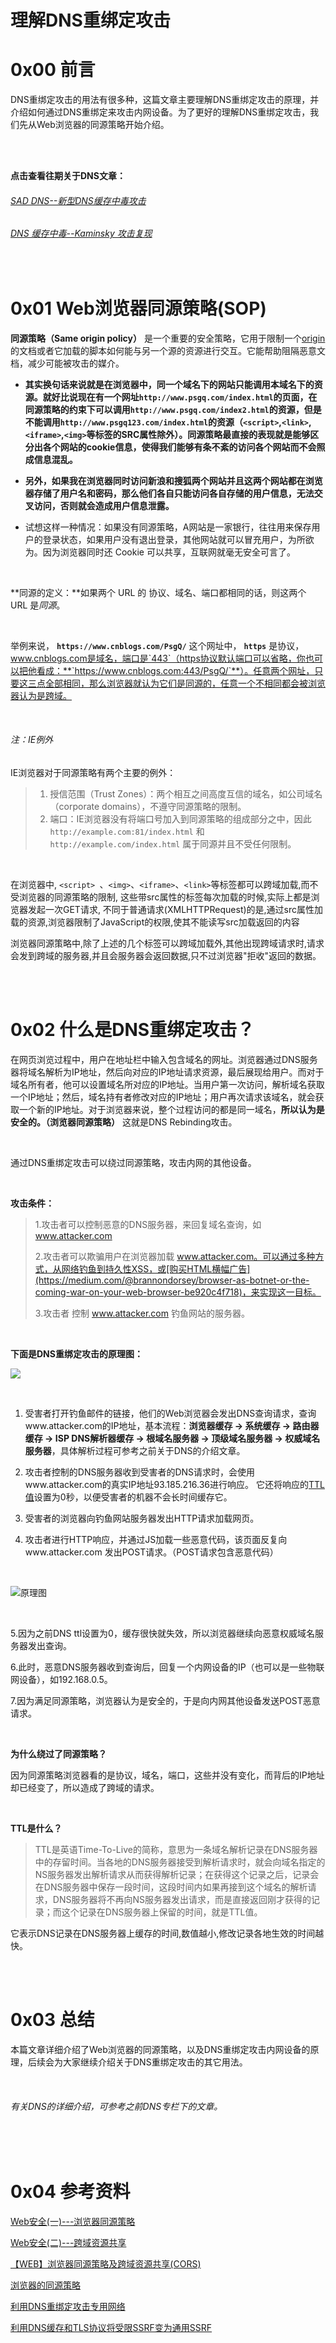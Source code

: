 # 理解DNS重绑定攻击



# 0x00 前言

DNS重绑定攻击的用法有很多种，这篇文章主要理解DNS重绑定攻击的原理，并介绍如何通过DNS重绑定来攻击内网设备。为了更好的理解DNS重绑定攻击，我们先从Web浏览器的同源策略开始介绍。

<br>

<br>

**点击查看往期关于DNS文章：**

###### [SAD DNS--新型DNS缓存中毒攻击](https://www.cnblogs.com/PsgQ/p/14071890.html)

###### [DNS 缓存中毒--Kaminsky 攻击复现](https://www.cnblogs.com/PsgQ/p/14601942.html)

<br>

# 0x01 Web浏览器同源策略(SOP)

 **同源策略（Same origin policy）** 是一个重要的安全策略，它用于限制一个[origin](https://developer.mozilla.org/en-US/docs/Glossary/Origin)的文档或者它加载的脚本如何能与另一个源的资源进行交互。它能帮助阻隔恶意文档，减少可能被攻击的媒介。

- **其实换句话来说就是在浏览器中，同一个域名下的网站只能调用本域名下的资源。就好比说现在有一个网址`http://www.psgq.com/index.html`的页面，在同源策略的约束下可以调用`http://www.psgq.com/index2.html`的资源，但是不能调用`http://www.psgq123.com/index.html`的资源（`<script>`,`<link>`,`<iframe>`,`<img>`等标签的SRC属性除外）。同源策略最直接的表现就是能够区分出各个网站的cookie信息，使得我们能够有条不紊的访问各个网站而不会照成信息混乱。**

- **另外，如果我在浏览器同时访问新浪和搜狐两个网站并且这两个网站都在浏览器存储了用户名和密码，那么他们各自只能访问各自存储的用户信息，无法交叉访问，否则就会造成用户信息泄露。**

- 试想这样一种情况：如果没有同源策略，A网站是一家银行，往往用来保存用户的登录状态，如果用户没有退出登录，其他网站就可以冒充用户，为所欲为。因为浏览器同时还 Cookie 可以共享，互联网就毫无安全可言了。

  <br>

**同源的定义：**如果两个 URL 的 协议、域名、端口都相同的话，则这两个 URL 是*同源*。

<br>

举例来说， **`https://www.cnblogs.com/PsgQ/`** 这个网址中， **`https`** 是协议，  www.cnblogs.com是域名，端口是`443`（https协议默认端口可以省略，你也可以把他看成：**`https://www.cnblogs.com:443/PsgQ/`**）。任意两个网址，只要这三点全部相同，那么浏览器就认为它们是同源的，任意一个不相同都会被浏览器认为是跨域。

<br>

###### 注：IE例外

IE浏览器对于同源策略有两个主要的例外：

> 1. 授信范围（Trust Zones）：两个相互之间高度互信的域名，如公司域名（corporate domains），不遵守同源策略的限制。
> 2. 端口：IE浏览器没有将端口号加入到同源策略的组成部分之中，因此 `http://example.com:81/index.html` 和 `http://example.com/index.html`  属于同源并且不受任何限制。

<br>

在浏览器中, `<script> `、`<img>`、`<iframe>`、`<link>`等标签都可以跨域加载,而不受浏览器的同源策略的限制, 这些带src属性的标签每次加载的时候,实际上都是浏览器发起一次GET请求, 不同于普通请求(XMLHTTPRequest)的是,通过src属性加载的资源,浏览器限制了JavaScript的权限,使其不能读写src加载返回的内容

浏览器同源策略中,除了上述的几个标签可以跨域加载外,其他出现跨域请求时,请求会发到跨域的服务器,并且会服务器会返回数据,只不过浏览器"拒收"返回的数据。

<br>

<br>

# 0x02 什么是DNS重绑定攻击？

在网页浏览过程中，用户在地址栏中输入包含域名的网址。浏览器通过DNS服务器将域名解析为IP地址，然后向对应的IP地址请求资源，最后展现给用户。而对于域名所有者，他可以设置域名所对应的IP地址。当用户第一次访问，解析域名获取一个IP地址；然后，域名持有者修改对应的IP地址；用户再次请求该域名，就会获取一个新的IP地址。对于浏览器来说，整个过程访问的都是同一域名，**所以认为是安全的。（浏览器同源策略）**  这就是DNS Rebinding攻击。

<br>

通过DNS重绑定攻击可以绕过同源策略，攻击内网的其他设备。

<br>

**攻击条件：**

>1.攻击者可以控制恶意的DNS服务器，来回复域名查询，如 www.attacker.com
>
>2.攻击者可以欺骗用户在浏览器加载 www.attacker.com。可以通过多种方式，从网络钓鱼到持久性XSS，或[购买HTML横幅广告](https://medium.com/@brannondorsey/browser-as-botnet-or-the-coming-war-on-your-web-browser-be920c4f718)，来实现这一目标。
>
>3.攻击者 控制 www.attacker.com 钓鱼网站的服务器。

<br>

**下面是DNS重绑定攻击的原理图：**

![](https://cdn.jsdelivr.net/gh/sumsunsuns/Blog-Photo@main/20210418141750.png)

<br>

1. 受害者打开钓鱼邮件的链接，他们的Web浏览器会发出DNS查询请求，查询www.attacker.com的IP地址，基本流程：**浏览器缓存 -> 系统缓存 -> 路由器 缓存 -> ISP DNS解析器缓存 -> 根域名服务器 -> 顶级域名服务器 -> 权威域名服务器**，具体解析过程可参考之前关于DNS的介绍文章。

2.  攻击者控制的DNS服务器收到受害者的DNS请求时，会使用www.attacker.com的真实IP地址93.185.216.36进行响应。 它还将响应的[TTL值](https://en.wikipedia.org/wiki/Time_to_live)设置为0秒，以便受害者的机器不会长时间缓存它。

3. 受害者的浏览器向钓鱼网站服务器发出HTTP请求加载网页。

4. 攻击者进行HTTP响应，并通过JS加载一些恶意代码，该页面反复向www.attacker.com 发出POST请求。（POST请求包含恶意代码）

   <br>

![原理图](https://cdn.jsdelivr.net/gh/sumsunsuns/Blog-Photo@main/20210418141826.png)

<br>

5.因为之前DNS  ttl设置为0，缓存很快就失效，所以浏览器继续向恶意权威域名服务器发出查询。

6.此时，恶意DNS服务器收到查询后，回复一个内网设备的IP（也可以是一些物联网设备），如192.168.0.5。

7.因为满足同源策略，浏览器认为是安全的，于是向内网其他设备发送POST恶意请求。

<br>

**为什么绕过了同源策略？**

因为同源策略浏览器看的是协议，域名，端口，这些并没有变化，而背后的IP地址却已经变了，所以造成了跨域的请求。

<br>

**TTL是什么？**

> TTL是英语Time-To-Live的简称，意思为一条域名解析记录在DNS服务器中的存留时间。当各地的DNS服务器接受到解析请求时，就会向域名指定的NS服务器发出解析请求从而获得解析记录；在获得这个记录之后，记录会在DNS服务器中保存一段时间，这段时间内如果再接到这个域名的解析请求，DNS服务器将不再向NS服务器发出请求，而是直接返回刚才获得的记录；而这个记录在DNS服务器上保留的时间，就是TTL值。

它表示DNS记录在DNS服务器上缓存的时间,数值越小,修改记录各地生效的时间越快。

<br>

<br>

# 0x03 总结

本篇文章详细介绍了Web浏览器的同源策略，以及DNS重绑定攻击内网设备的原理，后续会为大家继续介绍关于DNS重绑定攻击的其它用法。

<br>



###### 有关DNS的详细介绍，可参考之前DNS专栏下的文章。

<br>

<br>

# 0x04 参考资料

[Web安全(一)---浏览器同源策略](https://blog.csdn.net/coxhuang/article/details/105040363)

[Web安全(二)---跨域资源共享](https://blog.csdn.net/Coxhuang/article/details/105040366)

[【WEB】浏览器同源策略及跨域资源共享(CORS)](https://www.jianshu.com/p/9e46bc046908)

[浏览器的同源策略](https://developer.mozilla.org/zh-CN/docs/Web/Security/Same-origin_policy)

[利用DNS重绑定攻击专用网络](https://zhuanlan.zhihu.com/p/45583472)

[利用DNS缓存和TLS协议将受限SSRF变为通用SSRF](https://xz.aliyun.com/t/8351#toc-6)




















